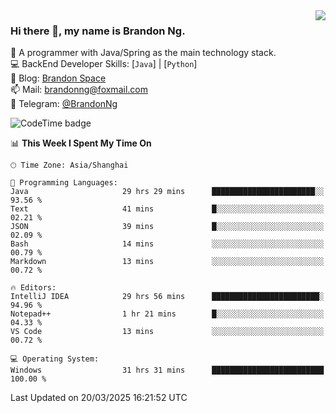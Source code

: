 <img  align="right" src="https://github-readme-stats-brandon0824.vercel.app/api/top-langs/?username=brandon0824&layout=compact">

### Hi there 👋, my name is Brandon Ng.

🌱 A programmer with Java/Spring as the main technology stack.  
💻 BackEnd Developer Skills: [`Java`] | [`Python`]  
📝 Blog: [Brandon Space](https://blog.brandonng.cc)  
📫 Mail: brandonng@foxmail.com  
📰 Telegram: [@BrandonNg](https://t.me/BrandonNg24)  

![CodeTime badge](https://img.shields.io/endpoint?style=flat-square&url=https%3A%2F%2Fapi.codetime.dev%2Fshield%3Fid%3D128%26project%3D%26in%3D604800000)

<!--START_SECTION:waka-->
📊 **This Week I Spent My Time On** 

```text
🕑︎ Time Zone: Asia/Shanghai

💬 Programming Languages: 
Java                     29 hrs 29 mins      ███████████████████████░░   93.56 % 
Text                     41 mins             █░░░░░░░░░░░░░░░░░░░░░░░░   02.21 % 
JSON                     39 mins             █░░░░░░░░░░░░░░░░░░░░░░░░   02.09 % 
Bash                     14 mins             ░░░░░░░░░░░░░░░░░░░░░░░░░   00.79 % 
Markdown                 13 mins             ░░░░░░░░░░░░░░░░░░░░░░░░░   00.72 % 

🔥 Editors: 
IntelliJ IDEA            29 hrs 56 mins      ████████████████████████░   94.96 % 
Notepad++                1 hr 21 mins        █░░░░░░░░░░░░░░░░░░░░░░░░   04.33 % 
VS Code                  13 mins             ░░░░░░░░░░░░░░░░░░░░░░░░░   00.72 % 

💻 Operating System: 
Windows                  31 hrs 31 mins      █████████████████████████   100.00 % 
```


 Last Updated on 20/03/2025 16:21:52 UTC
<!--END_SECTION:waka-->
